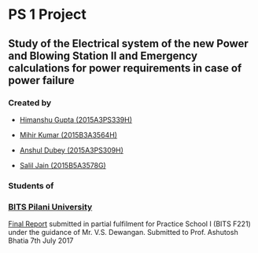  # PS 1 Project 

## Study of the Electrical system of the new Power and Blowing Station II and Emergency calculations for power requirements in case of power failure

### Created by 

* [Himanshu Gupta (2015A3PS339H)](https://github.com/him1411)

* [Mihir Kumar (2015B3A3564H)](https://github.com/Mihir1996)
  

* [Anshul Dubey (2015A3PS309H)](https://github.com/Anshul2166-sophos)         

* [Salil Jain (2015B5A3578G)](https://github.com/Salil-Jain)

### Students of 
### [BITS Pilani University]
[BITS Pilani University]: <http://www.bits-pilani.ac.in/> 

[Final Report](https://github.com/him1411/ps1-project-eee-bsp/blob/master/final-report/final-repot.pdf) submitted in partial fulfilment for Practice School I (BITS F221) under the guidance of
Mr. V.S. Dewangan.
Submitted to
Prof. Ashutosh Bhatia
7th July 2017

